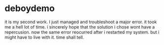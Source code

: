 # deboydemo
it is my second work.
I just managed and troubleshoot a major error. it took me a hell lot of time.
i sincerely hope that the solution i chose wont have a repercusion.
now the same error reocurred after i restarted my system. but i might have to live with it.
time shall tell.
